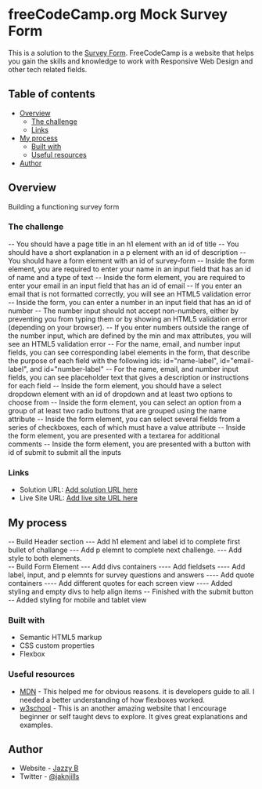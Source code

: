 # freeCodeCamp.org Mock Survey Form

This is a solution to the [Survey Form](https://www.freecodcamp.com). FreeCodeCamp is a website that helps you gain the skills and knowledge to work with Responsive Web Design and other tech related fields.

## Table of contents

- [Overview](#overview)
  - [The challenge](#the-challenge)
  - [Links](#links)
- [My process](#my-process)
  - [Built with](#built-with)
  - [Useful resources](#useful-resources)
- [Author](#author)

## Overview

Building a functioning survey form

### The challenge

  -- You should have a page title in an h1 element with an id of title
  -- You should have a short explanation in a p element with an id of description
  -- You should have a form element with an id of survey-form
  -- Inside the form element, you are required to enter your name in an input field that has an id of name and a type of text
  -- Inside the form element, you are required to enter your email in an input field that has an id of email
  -- If you enter an email that is not formatted correctly, you will see an HTML5 validation error
  -- Inside the form, you can enter a number in an input field that has an id of number
  -- The number input should not accept non-numbers, either by preventing you from typing them or by showing an HTML5 validation error (depending on your browser).
  -- If you enter numbers outside the range of the number input, which are defined by the min and max attributes, you will see an HTML5 validation error
  -- For the name, email, and number input fields, you can see corresponding label elements in the form, that describe the purpose of each field with the following ids: id="name-label", id="email-label", and id="number-label"
  -- For the name, email, and number input fields, you can see placeholder text that gives a description or instructions for each field
  -- Inside the form element, you should have a select dropdown element with an id of dropdown and at least two options to choose from
  -- Inside the form element, you can select an option from a group of at least two radio buttons that are grouped using the name attribute
  -- Inside the form element, you can select several fields from a series of checkboxes, each of which must have a value attribute
  -- Inside the form element, you are presented with a textarea for additional comments
  -- Inside the form element, you are presented with a button with id of submit to submit all the inputs

### Links

- Solution URL: [Add solution URL here](https://your-solution-url.com)
- Live Site URL: [Add live site URL here](https://your-live-site-url.com)

## My process

  -- Build Header section
    --- Add h1 element and label id to complete first bullet of challange
    --- Add p elemnt to complete next challenge.
    --- Add style to both elements.  
  -- Build Form Element
    --- Add divs  containers
      ---- Add fieldsets
        ---- Add label, input, and p elemnts for survey questions and answers
      ---- Add quote containers
        ---- Add different quotes for each screen view
      ---- Added styling and empty divs to help align items
  -- Finished with the submit button
  -- Added styling for mobile and tablet view

### Built with

- Semantic HTML5 markup
- CSS custom properties
- Flexbox

### Useful resources

- [MDN](https://developer.mozilla.org/en-US/) - This helped me for obvious reasons. it is developers guide to all. I needed a better understanding of how flexboxes worked.
- [w3school](https://www.example.com) - This is an another amazing website that I encourage beginner or self taught devs to explore. It gives great explanations and examples.

## Author

- Website - [Jazzy B](https://www.your-site.com)
- Twitter - [@jaknjills](https://www.twitter.com/yourusername)
